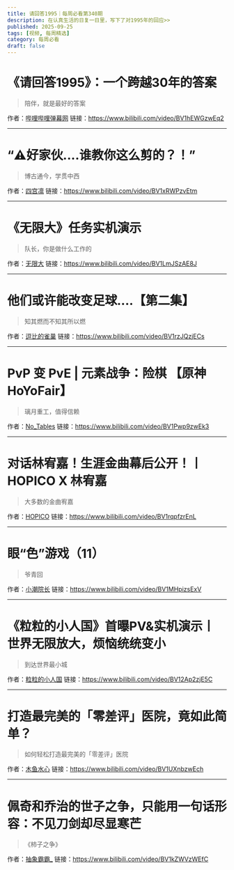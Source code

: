 ```yaml
---
title: 请回答1995｜每周必看第340期
description: 在认真生活的日复一日里，写下了对1995年的回应>>
published: 2025-09-25
tags: [视频, 每周精选]
category: 每周必看
draft: false
---
```


# 《请回答1995》：一个跨越30年的答案
> 陪伴，就是最好的答案

作者：[哔哩哔哩弹幕网](https://space.bilibili.com/8047632)
链接：https://www.bilibili.com/video/BV1hEWGzwEq2

---

# “⚠️好家伙....谁教你这么剪的？！”
> 博古通今，学贯中西

作者：[四宫凛](https://space.bilibili.com/187046814)
链接：https://www.bilibili.com/video/BV1xRWPzvEtm

---

# 《无限大》任务实机演示
> 队长，你是做什么工作的

作者：[无限大](https://space.bilibili.com/3494379073309365)
链接：https://www.bilibili.com/video/BV1LmJSzAE8J

---

# 他们或许能改变足球....【第二集】
> 知其燃而不知其所以燃

作者：[逗比的雀巢](https://space.bilibili.com/5294454)
链接：https://www.bilibili.com/video/BV1rzJQzjECs

---

# PvP 变 PvE | 元素战争：险棋 【原神HoYoFair】
> 璃月重工，值得信赖

作者：[No_Tables](https://space.bilibili.com/1220617185)
链接：https://www.bilibili.com/video/BV1Pwp9zwEk3

---

# 对话林宥嘉！生涯金曲幕后公开！丨HOPICO X 林宥嘉
> 大多数的金曲宥嘉

作者：[HOPICO](https://space.bilibili.com/261485584)
链接：https://www.bilibili.com/video/BV1rqpfzrEnL

---

# 眼“色”游戏（11）
> 爷青回

作者：[小潮院长](https://space.bilibili.com/5970160)
链接：https://www.bilibili.com/video/BV1MHpizsExV

---

# 《粒粒的小人国》首曝PV&实机演示丨世界无限放大，烦恼统统变小
> 到达世界最小城

作者：[粒粒的小人国](https://space.bilibili.com/3546939362642175)
链接：https://www.bilibili.com/video/BV12Ap2zjE5C

---

# 打造最完美的「零差评」医院，竟如此简单？
> 如何轻松打造最完美的「零差评」医院

作者：[木鱼水心](https://space.bilibili.com/927587)
链接：https://www.bilibili.com/video/BV1UXnbzwEch

---

# 佩奇和乔治的世子之争，只能用一句话形容：不见刀剑却尽显寒芒
> 《柿子之争》

作者：[抽象霸霸_](https://space.bilibili.com/3546767968701404)
链接：https://www.bilibili.com/video/BV1kZWVzWEfC

